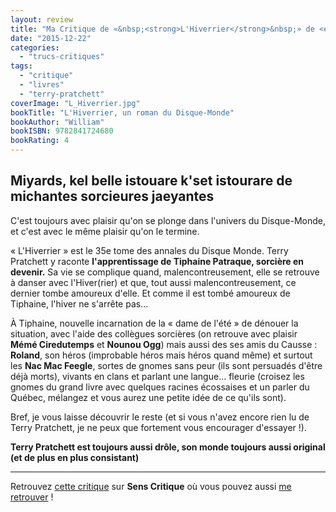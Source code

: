 ```yaml
---
layout: review
title: "Ma Critique de «&nbsp;<strong>L'Hiverrier</strong>&nbsp;» de <em>Terry&nbsp;Pratchett</em>"
date: "2015-12-22"
categories: 
  - "trucs-critiques"
tags: 
  - "critique"
  - "livres"
  - "terry-pratchett"
coverImage: "L_Hiverrier.jpg"
bookTitle: "L'Hiverrier, un roman du Disque-Monde"
bookAuthor: "William"
bookISBN: 9782841724680  
bookRating: 4
---
```


## Miyards, kel belle istouare k'set istourare de michantes sorcieures jaeyantes

C'est toujours avec plaisir qu'on se plonge dans l'univers du Disque-Monde, et c'est avec le même plaisir qu'on le termine.

« L'Hiverrier » est le 35e tome des annales du Disque Monde. Terry Pratchett y raconte **l'apprentissage de Tiphaine Patraque, sorcière en devenir.** Sa vie se complique quand, malencontreusement, elle se retrouve à danser avec l'Hiver(rier) et que, tout aussi malencontreusement, ce dernier tombe amoureux d'elle. Et comme il est tombé amoureux de Tiphaine, l'hiver ne s'arrête pas...

À Tiphaine, nouvelle incarnation de la « dame de l'été » de dénouer la situation, avec l'aide des collègues sorcières (on retrouve avec plaisir **Mémé Ciredutemps** et **Nounou Ogg**) mais aussi des ses amis du Causse : **Roland**, son héros (improbable héros mais héros quand même) et surtout les **Nac Mac Feegle**, sortes de gnomes sans peur (ils sont persuadés d'être déjà morts), vivants en clans et parlant une langue... fleurie (croisez les gnomes du grand livre avec quelques racines écossaises et un parler du Québec, mélangez et vous aurez une petite idée de ce qu'ils sont).

Bref, je vous laisse découvrir le reste (et si vous n'avez encore rien lu de Terry Pratchett, je ne peux que fortement vous encourager d'essayer !).

**Terry Pratchett est toujours aussi drôle, son monde toujours aussi original (et de plus en plus consistant)**

* * *

Retrouvez [cette critique](http://www.senscritique.com/livre/L_Hiverrier/critique/77617131) sur **Sens Critique** où vous pouvez aussi [me retrouver](http://www.senscritique.com/Arnaud_Malon) !
